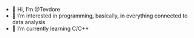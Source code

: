 - 👋 Hi, I’m @Tevdore
- 👀 I’m interested in programming, basically, in everything connected to data analysis
- 🌱 I’m currently learning C/C++
